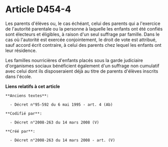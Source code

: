 # Article D454-4

Les parents d'élèves ou, le cas échéant, celui des parents qui a l'exercice de l'autorité parentale ou la personne à laquelle
les enfants ont été confiés sont électeurs et éligibles, à raison d'un seul suffrage par famille. Dans le cas où l'autorité
est exercée conjointement, le droit de vote est attribué, sauf accord écrit contraire, à celui des parents chez lequel les
enfants ont leur résidence.

Les familles nourricières d'enfants placés sous la garde judiciaire d'organismes sociaux bénéficient également d'un suffrage
non cumulatif avec celui dont ils disposeraient déjà au titre de parents d'élèves inscrits dans l'école.

**Liens relatifs à cet article**

	**Anciens textes**:

	  - Décret n°95-592 du 6 mai 1995 - art. 4 (Ab)

	**Codifié par**:

	  - Décret n°2008-263 du 14 mars 2008 (V)

	**Créé par**:

	  - Décret n°2008-263 du 14 mars 2008 - art. (V)
